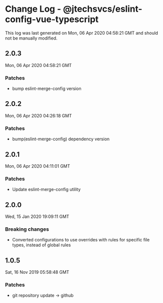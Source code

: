 # Change Log - @jtechsvcs/eslint-config-vue-typescript

This log was last generated on Mon, 06 Apr 2020 04:58:21 GMT and should not be manually modified.

## 2.0.3
Mon, 06 Apr 2020 04:58:21 GMT

### Patches

- bump eslint-merge-config version

## 2.0.2
Mon, 06 Apr 2020 04:26:18 GMT

### Patches

- bump(eslint-merge-config) dependency version

## 2.0.1
Mon, 06 Apr 2020 04:11:01 GMT

### Patches

- Update eslint-merge-config utility

## 2.0.0
Wed, 15 Jan 2020 19:09:11 GMT

### Breaking changes

- Converted configurations to use overrides with rules for specific file types, instead of global rules

## 1.0.5
Sat, 16 Nov 2019 05:58:48 GMT

### Patches

- git repository update -> github

